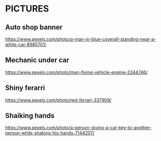 # PICTURES

## Auto shop banner

https://www.pexels.com/photo/a-man-in-blue-coverall-standing-near-a-white-car-8985701/

## Mechanic under car

https://www.pexels.com/photo/man-fixing-vehicle-engine-2244746/

## Shiny ferarri

https://www.pexels.com/photo/red-ferrari-337909/

## Shaiking hands

https://www.pexels.com/photo/a-person-giving-a-car-key-to-another-person-while-shaking-his-hands-7144207/